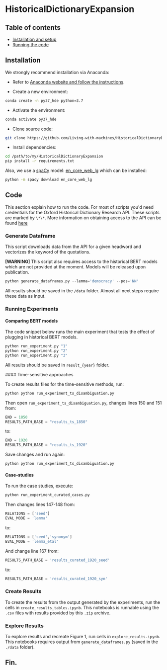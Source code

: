 # HistoricalDictionaryExpansion

Table of contents
-----------------
- [Installation and setup](#installation)
- [Running the code](#code)

## Installation

We strongly recommend installation via Anaconda:

* Refer to [Anaconda website and follow the instructions](https://docs.anaconda.com/anaconda/install/).

* Create a new environment:

```bash
conda create -n py37_hde python=3.7
```

* Activate the environment:

```bash
conda activate py37_hde
```

* Clone source code:

```bash
git clone https://github.com/Living-with-machines/HistoricalDictionaryExpansion.git
```

* Install dependencies:

```bash
cd /path/to/my/HistoricalDictionaryExpansion
pip install -r requirements.txt
```

Also, we use a [spaCy](https://spacy.io/) model: [en_core_web_lg](https://spacy.io/models/en#en_core_web_lg) which can be installed:

```bash
python -m spacy download en_core_web_lg
```

## Code

This section explain how to run the code. For most of scripts you'd need credentials for the Oxford Historical Dictionary Research API. These scripts are marked by `\*\*`. More information on obtaining access to the API can be found [here](https://languages.oup.com/research/oed-researcher-api/)

### Generate Dataframe

This script downloads data from the API for a given headword and vectorizes the keyword of the quotations.

**[WARNING]** This script also requires access to the historical BERT models which are not provided at the moment. Models will be released upon publication.

```python
python generate_dataframes.py --lemma='democracy' --pos='NN'
```

All results should be saved in the `/data` folder. Almost all next steps require these data as input.

### Running Experiments

#### Comparing BERT models

The code snippet below runs the main experiment that tests the effect of plugging in historical BERT models.

```python
python run_experiment.py "1"
python run_experiment.py "2"
python run_experiment.py "3"
```


All results should be saved in `result_{year}` folder.

#### Time-sensitive approaches

To create results files for the time-sensitive methods, run:

```python
python python run_experiment_ts_disambiguation.py
```

Then open `run_experiment_ts_disambiguation.py`, changes lines 150 and 151 from:

```python
END = 1850 
RESULTS_PATH_BASE = "results_ts_1850"
```

to:

```python
END = 1920 
RESULTS_PATH_BASE = "results_ts_1920"
```

Save changes and run again:

```python
python python run_experiment_ts_disambiguation.py
```

#### Case-studies

To run the case studies, execute:

```python
python run_experiment_curated_cases.py 
```

Then changes lines 147-148 from:

```python
RELATIONS = ['seed'] 
EVAL_MODE = 'lemma' 
```

to:

```python
RELATIONS = ['seed','synonym'] 
EVAL_MODE = 'lemma_etal' 
```

And change line 167 from:

```python
RESULTS_PATH_BASE = 'results_curated_1920_seed'
```

to:

```python
RESULTS_PATH_BASE = 'results_curated_1920_syn'
```

### Create Results

To create the results from the output generated by the experiments, run the cells in `create_results_tables.ipynb`. This notebooks is runnable using the `.csv` files with results provided by this `.zip` archive.

### Explore Results

To explore results and recreate Figure 1, run cells in `explore_results.ipynb`. This notebooks requires output from `generate_dataframes.py` (saved in the `./data` folder).

## Fin.